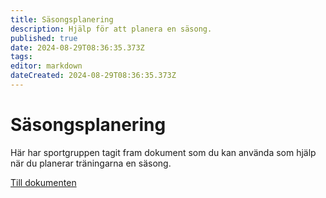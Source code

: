```yaml
---
title: Säsongsplanering
description: Hjälp för att planera en säsong.
published: true
date: 2024-08-29T08:36:35.373Z
tags: 
editor: markdown
dateCreated: 2024-08-29T08:36:35.373Z
---
```


# Säsongsplanering
Här har sportgruppen tagit fram dokument som du kan använda som hjälp när du planerar träningarna en säsong.

[Till dokumenten](https://sannadal.sharepoint.com/:f:/s/Kansliet/EqxNAxkdOoZOlHJxSPtjgBwBqLZ-H8CqFJJBSONSkLFNqw?e=YhzYvT)